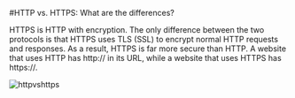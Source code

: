 #HTTP vs. HTTPS: What are the differences?

HTTPS is HTTP with encryption. The only difference between the two protocols is that HTTPS uses TLS (SSL) to encrypt normal HTTP requests and responses. As a result, HTTPS is far more secure than HTTP. A website that uses HTTP has http:// in its URL, while a website that uses HTTPS has https://.

![httpvshttps](https://www.google.com/url?sa=i&url=https%3A%2F%2Fseopressor.com%2Fblog%2Fhttp-vs-https%2F&psig=AOvVaw1HBNXVC6CNBHI98N23Otrc&ust=1619648531859000&source=images&cd=vfe&ved=0CAIQjRxqFwoTCLCygZG7n_ACFQAAAAAdAAAAABAD)

